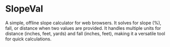 # SlopeVal
​A simple, offline slope calculator for web browsers. It solves for slope (%), fall, or distance when two values are provided. It handles multiple units for distance (inches, feet, yards) and fall (inches, feet), making it a versatile tool for quick calculations.
